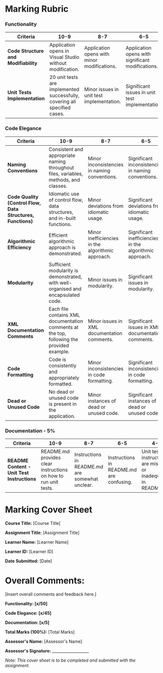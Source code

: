 # Marking Rubric

### Functionality

| **Criteria**                                       | **10-9**                                              | **8-7**                                               | **6-5**                                               | **4-0**                                               |
| --------------------------------------------------- | ----------------------------------------------------- | ----------------------------------------------------- | ----------------------------------------------------- | ----------------------------------------------------- |
| **Code Structure and Modifiability**                     | Application opens in Visual Studio without modification. | Application opens with minor modifications.        | Application opens with significant modifications. | Application fails to open in Visual Studio.            |
| **Unit Tests Implementation**                        | 20 unit tests are implemented successfully, covering all specified cases. | Minor issues in unit test implementation.        | Significant issues in unit test implementation. | Unit tests are not implemented or do not cover specified cases. |


### Code Elegance

| **Criteria**                                       | **10-9**                                              | **8-7**                                               | **6-5**                                               | **4-0**                                               |
| --------------------------------------------------- | ----------------------------------------------------- | ----------------------------------------------------- | ----------------------------------------------------- | ----------------------------------------------------- |
| **Naming Conventions**                              | Consistent and appropriate naming throughout files, variables, methods, and classes. | Minor inconsistencies in naming conventions.       | Significant inconsistencies in naming conventions. | Naming conventions are not followed.                |
| **Code Quality (Control Flow, Data Structures, Functions)** | Idiomatic use of control flow, data structures, and in-built functions. | Minor deviations from idiomatic usage.              | Significant deviations from idiomatic usage.       | Poor or non-idiomatic usage.                        |
| **Algorithmic Efficiency**                          | Efficient algorithmic approach is demonstrated.       | Minor inefficiencies in the algorithmic approach.  | Significant inefficiencies in the algorithmic approach. | Poor or non-efficient algorithmic approach.        |
| **Modularity**                                      | Sufficient modularity is demonstrated, with well-organised and encapsulated code. | Minor issues in modularity.                       | Significant issues in modularity.                  | Lack of modularity, code is not well-organised.     |
| **XML Documentation Comments**                     | Each file contains XML documentation comments at the top, following the provided example. | Minor issues in XML documentation comments.       | Significant issues in XML documentation comments. | Missing or incorrect XML documentation comments.  |
| **Code Formatting**                                | Code is consistently and appropriately formatted.    | Minor inconsistencies in code formatting.         | Significant inconsistencies in code formatting.  | Poor or non-consistent code formatting.            |
| **Dead or Unused Code**                             | No dead or unused code is present in the application. | Minor instances of dead or unused code.           | Significant instances of dead or unused code.    | Widespread presence of dead or unused code.        |

### Documentation - 5%

| **Criteria**                                       | **10-9**                                              | **8-7**                                               | **6-5**                                               | **4-0**                                               |
| --------------------------------------------------- | ----------------------------------------------------- | ----------------------------------------------------- | ----------------------------------------------------- | ----------------------------------------------------- |
| **README Content - Unit Test Instructions**                | README.md provides clear instructions on how to run unit tests. | Instructions in README.md are somewhat unclear.  | Instructions in README.md are confusing.          | Unit test instructions are missing or inadequate in README.md. |

# Marking Cover Sheet

**Course Title:** [Course Title]

**Assignment Title:** [Assignment Title]

**Learner Name:** [Learner Name]

**Learner ID:** [Learner ID]

**Date Submitted:** [Date]

# Overall Comments:

[Insert overall comments and feedback here.]

**Functionality: [x/50]**

**Code Elegance: [x/45]**

**Documentation: [x/5]**

**Total Marks (100%):** [Total Marks]

**Assessor's Name:** [Assessor's Name]

**Assessor's Signature:** ___________________

*Note: This cover sheet is to be completed and submitted with the assignment.*
